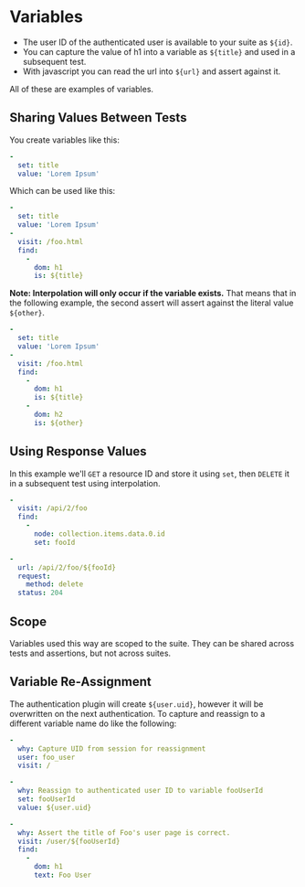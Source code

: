 <!--
id: variables
-->

# Variables

* The user ID of the authenticated user is available to your suite as `${id}`.
* You can capture the value of h1 into a variable as `${title}` and used in a subsequent test.
* With javascript you can read the url into `${url}` and assert against it.

All of these are examples of variables.

## Sharing Values Between Tests

You create variables like this:

```yaml
-
  set: title
  value: 'Lorem Ipsum'
```

Which can be used like this:

```yaml
-
  set: title
  value: 'Lorem Ipsum'
-
  visit: /foo.html
  find:
    -
      dom: h1
      is: ${title}
```

**Note: Interpolation will only occur if the variable exists.** That means that in the following example, the second assert will assert against the literal value `${other}`.

```yaml
-
  set: title
  value: 'Lorem Ipsum'
-
  visit: /foo.html
  find:
    -
      dom: h1
      is: ${title}
    -
      dom: h2
      is: ${other}
```

## Using Response Values

In this example we'll `GET` a resource ID and store it using `set`, then `DELETE` it in a subsequent test using interpolation.

```yaml
-
  visit: /api/2/foo
  find:
    -
      node: collection.items.data.0.id
      set: fooId

-
  url: /api/2/foo/${fooId}
  request:
    method: delete
  status: 204
```

## Scope

Variables used this way are scoped to the suite. They can be shared across tests and assertions, but not across suites.

## Variable Re-Assignment

The authentication plugin will create `${user.uid}`, however it will be overwritten on the next authentication. To capture and reassign to a different variable name do like the following:

```yaml
-
  why: Capture UID from session for reassignment
  user: foo_user
  visit: /

-
  why: Reassign to authenticated user ID to variable fooUserId
  set: fooUserId
  value: ${user.uid}

-
  why: Assert the title of Foo's user page is correct.
  visit: /user/${fooUserId}
  find:
    -
      dom: h1
      text: Foo User
```
